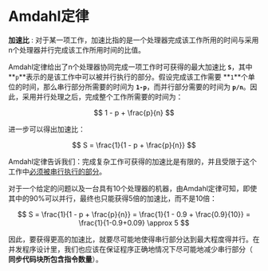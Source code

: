 # Amdahl定律
**加速比** : 对于某一项工作，加速比指的是一个处理器完成该工作所用的时间与采用n个处理器并行完成该工作所用时间的比值。

Amdahl定律给出了n个处理器协同完成一项工作时可获得的最大加速比 **`S`**，其中 **`p`**表示的是该工作中可以被并行执行的部分。假设完成该工作需要 **`1`**个单位的时间，那么串行部分所需要的时间为 **`1-p`**，而并行部分需要的时间为 **`p/n`**。因此，采用并行处理之后，完成整个工作所需要的时间为：

$$
1 - p + \frac{p}{n}
$$

进一步可以得出加速比：

$$
S = \frac{1}{1 - p + \frac{p}{n}}
$$


Amdahl定律告诉我们：完成复杂工作可获得的加速比是有限的，并且受限于这个工作中<u>必须被串行执行的部分</u>。

对于一个给定的问题以及一台具有10个处理器的机器，由Amdahl定律可知，即使其中的90%可以并行，最终也只能获得5倍的加速比，而不是10倍：

$$
S = \frac{1}{1 - p + \frac{p}{n}} = \frac{1}{1 - 0.9 + \frac{0.9}{10}} = \frac{1}{1-0.9+0.09} \approx 5
$$

因此，要获得更高的加速比，就要尽可能地使得串行部分达到最大程度得并行。在并发程序设计里，我们也应该在保证程序正确地情况下尽可能地减少串行部分（ **同步代码块所包含指令数量**）。